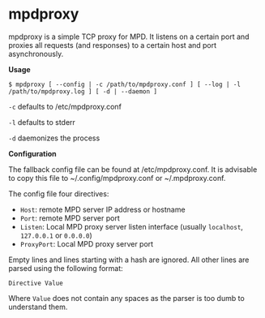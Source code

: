 # mpdproxy

mpdproxy is a simple TCP proxy for MPD. It listens on a certain port and proxies all requests (and responses) to a certain host and port asynchronously.

**Usage**
```
$ mpdproxy [ --config | -c /path/to/mpdproxy.conf ] [ --log | -l /path/to/mpdproxy.log ] [ -d | --daemon ]
```

`-c` defaults to /etc/mpdproxy.conf

`-l` defaults to stderr

`-d` daemonizes the process

**Configuration**

The fallback config file can be found at /etc/mpdproxy.conf. It is advisable to copy this file to ~/.config/mpdproxy.conf or ~/.mpdproxy.conf.

The config file four directives:

- `Host`: remote MPD server IP address or hostname
- `Port`: remote MPD server port
- `Listen`: Local MPD proxy server listen interface (usually `localhost`, `127.0.0.1` or `0.0.0.0`)
- `ProxyPort`: Local MPD proxy server port

Empty lines and lines starting with a hash are ignored. All other lines are parsed using the following format:
```
Directive Value
```
Where `Value` does not contain any spaces as the parser is too dumb to understand them.
